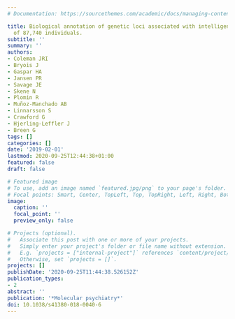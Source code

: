 ```yaml
---
# Documentation: https://sourcethemes.com/academic/docs/managing-content/

title: Biological annotation of genetic loci associated with intelligence in a meta-analysis
  of 87,740 individuals.
subtitle: ''
summary: ''
authors:
- Coleman JRI
- Bryois J
- Gaspar HA
- Jansen PR
- Savage JE
- Skene N
- Plomin R
- Muñoz-Manchado AB
- Linnarsson S
- Crawford G
- Hjerling-Leffler J
- Breen G
tags: []
categories: []
date: '2019-02-01'
lastmod: 2020-09-25T12:44:38+01:00
featured: false
draft: false

# Featured image
# To use, add an image named `featured.jpg/png` to your page's folder.
# Focal points: Smart, Center, TopLeft, Top, TopRight, Left, Right, BottomLeft, Bottom, BottomRight.
image:
  caption: ''
  focal_point: ''
  preview_only: false

# Projects (optional).
#   Associate this post with one or more of your projects.
#   Simply enter your project's folder or file name without extension.
#   E.g. `projects = ["internal-project"]` references `content/project/deep-learning/index.md`.
#   Otherwise, set `projects = []`.
projects: []
publishDate: '2020-09-25T11:44:38.526152Z'
publication_types:
- 2
abstract: ''
publication: '*Molecular psychiatry*'
doi: 10.1038/s41380-018-0040-6
---
```

